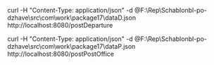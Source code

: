 curl -H "Content-Type: application/json" -d @F:\Rep\Schablonbl-po-dzhave\src\com\work\package17\dataD.json http://localhost:8080/postDeparture

curl -H "Content-Type: application/json" -d @F:\Rep\Schablonbl-po-dzhave\src\com\work\package17\dataP.json http://localhost:8080/postPostOffice
